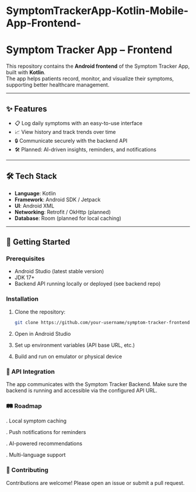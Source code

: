 # SymptomTrackerApp-Kotlin-Mobile-App-Frontend-
# Symptom Tracker App – Frontend

This repository contains the **Android frontend** of the Symptom Tracker App, built with **Kotlin**.  
The app helps patients record, monitor, and visualize their symptoms, supporting better healthcare management.

---

## ✨ Features
- 📋 Log daily symptoms with an easy-to-use interface  
- 📈 View history and track trends over time  
- 🔒 Communicate securely with the backend API  
- 🛠 Planned: AI-driven insights, reminders, and notifications  

---

## 🛠 Tech Stack
- **Language**: Kotlin  
- **Framework**: Android SDK / Jetpack  
- **UI**: Android XML  
- **Networking**: Retrofit / OkHttp (planned)  
- **Database**: Room (planned for local caching)  

---

## 🚀 Getting Started

### Prerequisites
- Android Studio (latest stable version)  
- JDK 17+  
- Backend API running locally or deployed (see backend repo)  

### Installation
1. Clone the repository:
   ```bash
   git clone https://github.com/your-username/symptom-tracker-frontend.git
2. Open in Android Studio

3. Set up environment variables (API base URL, etc.)

4. Build and run on emulator or physical device
### 📡 API Integration

The app communicates with the Symptom Tracker Backend.
Make sure the backend is running and accessible via the configured API URL.
### 🛤 Roadmap

 . Local symptom caching

 . Push notifications for reminders

 . AI-powered recommendations

 . Multi-language support
 
 ### 🤝 Contributing

Contributions are welcome! Please open an issue or submit a pull request.

